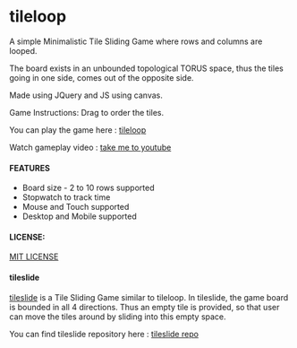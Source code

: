 # tileloop

A simple Minimalistic Tile Sliding Game where rows and columns are looped.

The board exists in an unbounded topological TORUS space, thus the tiles going in one side, comes out of the opposite side.

Made using JQuery and JS using canvas.

Game Instructions: Drag to order the tiles.

You can play the game here : [tileloop](https://lalaniket8.github.io/tileloop/)

Watch gameplay video : [take me to youtube](https://youtu.be/QtweHmpG9UU)

#### FEATURES
* Board size - 2 to 10 rows supported
* Stopwatch to track time
* Mouse and Touch supported
* Desktop and Mobile supported


#### LICENSE: 
[MIT LICENSE](https://github.com/lalaniket8/tileloop/blob/master/LICENSE)


#### tileslide
[tileslide](https://lalaniket8.github.io/tileslide/) is a Tile Sliding Game similar to tileloop.
In tileslide, the game board is bounded in all 4 directions.
Thus an empty tile is provided, so that user can move the tiles around by sliding into this empty space.

You can find tileslide repository here : [tileslide repo](https://github.com/lalaniket8/tileslide)
